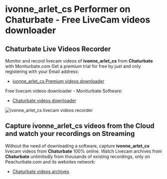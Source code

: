 # ivonne_arlet_cs Performer on Chaturbate - Free LiveCam videos downloader

## Chaturbate Live Videos Recorder

Monitor and record livecam videos of **ivonne_arlet_cs** from **Chaturbate** with Moniturbate.com
Get a premium trial for free by just and only registering with your Email address:
* [ivonne_arlet_cs Premium videos downloader](https://moniturbate.com/request-demo-licence-key.html)

Free livecam videos downloader - Moniturbate Software:
* [Chaturbate videos downloader](https://moniturbate.com/moniturbate-download-software.html)

![ivonne_arlet_cs livecam videos recorder](https://peachurnet.com/templates/moniturbate-software.png)


## Capture ivonne_arlet_cs videos from the Cloud and watch your recordings on Streaming

Without the need of downloading a software, capture **ivonne_arlet_cs** livecam videos from **Chaturbate** 100% online.
Watch Livecam archives from **Chaturbate** unlimitedly from thousands of existing recordings, only on Peachurbate.com and its websites network:
* [Chaturbate videos archives](https://peachurnet.com/)